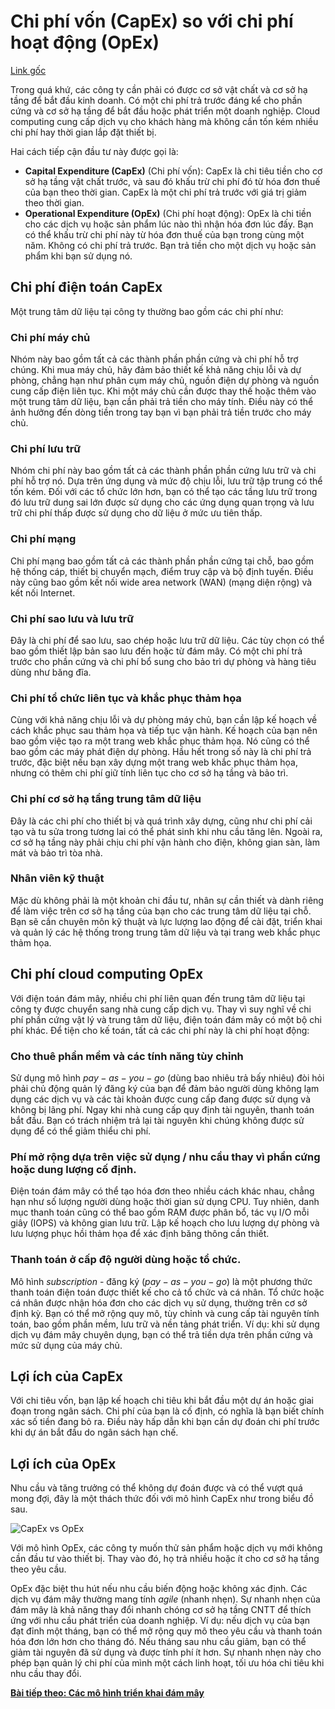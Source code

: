 # Chi phí vốn (CapEx) so với chi phí hoạt động (OpEx)

[Link gốc](https://docs.microsoft.com/en-us/learn/modules/principles-cloud-computing/3c-capex-vs-opex)

Trong quá khứ, các công ty cần phải có được cơ sở vật chất và cơ sở hạ tầng để bắt đầu kinh doanh. Có một chi phí trả trước đáng kể cho phần cứng và cơ sở hạ tầng để bắt đầu hoặc phát triển một doanh nghiệp. Cloud computing cung cấp dịch vụ cho khách hàng mà không cần tốn kém nhiều chi phí hay thời gian lắp đặt thiết bị.

Hai cách tiếp cận đầu tư này được gọi là:
* **Capital Expenditure (CapEx)** (Chi phí vốn): CapEx là chi tiêu tiền cho cơ sở hạ tầng vật chất trước, và sau đó khấu trừ chi phí đó từ hóa đơn thuế của bạn theo thời gian. CapEx là một chi phí trả trước với giá trị giảm theo thời gian.
* **Operational Expenditure (OpEx)** (Chi phí hoạt động): OpEx là chi tiền cho các dịch vụ hoặc sản phẩm lúc nào thì nhận hóa đơn lúc đấy. Bạn có thể khấu trừ chi phí này từ hóa đơn thuế của bạn trong cùng một năm. Không có chi phí trả trước. Bạn trả tiền cho một dịch vụ hoặc sản phẩm khi bạn sử dụng nó.

## Chi phí điện toán CapEx

Một trung tâm dữ liệu tại công ty thường bao gồm các chi phí như:

### Chi phí máy chủ

Nhóm này bao gồm tất cả các thành phần phần cứng và chi phí hỗ trợ chúng. Khi mua máy chủ, hãy đảm bảo thiết kế khả năng chịu lỗi và dự phòng, chẳng hạn như phân cụm máy chủ, nguồn điện dự phòng và nguồn cung cấp điện liên tục. Khi một máy chủ cần được thay thế hoặc thêm vào một trung tâm dữ liệu, bạn cần phải trả tiền cho máy tính. Điều này có thể ảnh hưởng đến dòng tiền trong tay bạn vì bạn phải trả tiền trước cho máy chủ.

### Chi phí lưu trữ

Nhóm chi phí này bao gồm tất cả các thành phần phần cứng lưu trữ và chi phí hỗ trợ nó. Dựa trên ứng dụng và mức độ chịu lỗi, lưu trữ tập trung có thể tốn kém. Đối với các tổ chức lớn hơn, bạn có thể tạo các tầng lưu trữ trong đó lưu trữ dung sai lớn được sử dụng cho các ứng dụng quan trọng và lưu trữ chi phí thấp được sử dụng cho dữ liệu ở mức ưu tiên thấp.

### Chi phí mạng

Chi phí mạng bao gồm tất cả các thành phần phần cứng tại chỗ, bao gồm hệ thống cáp, thiết bị chuyển mạch, điểm truy cập và bộ định tuyến. Điều này cũng bao gồm kết nối wide area network (WAN) (mạng diện rộng) và kết nối Internet.

### Chi phí sao lưu và lưu trữ

Đây là chi phí để sao lưu, sao chép hoặc lưu trữ dữ liệu. Các tùy chọn có thể bao gồm thiết lập bản sao lưu đến hoặc từ đám mây. Có một chi phí trả trước cho phần cứng và chi phí bổ sung cho bảo trì dự phòng và hàng tiêu dùng như băng đĩa.

### Chi phí tổ chức liên tục và khắc phục thảm họa

Cùng với khả năng chịu lỗi và dự phòng máy chủ, bạn cần lập kế hoạch về cách khắc phục sau thảm họa và tiếp tục vận hành. Kế hoạch của bạn nên bao gồm việc tạo ra một trang web khắc phục thảm họa. Nó cũng có thể bao gồm các máy phát điện dự phòng. Hầu hết trong số này là chi phí trả trước, đặc biệt nếu bạn xây dựng một trang web khắc phục thảm họa, nhưng có thêm chi phí giữ tính liên tục cho cơ sở hạ tầng và bảo trì.

### Chi phí cơ sở hạ tầng trung tâm dữ liệu

Đây là các chi phí cho thiết bị và quá trình xây dựng, cũng như chi phí cải tạo và tu sửa trong tương lai có thể phát sinh khi nhu cầu tăng lên. Ngoài ra, cơ sở hạ tầng này phải chịu chi phí vận hành cho điện, không gian sàn, làm mát và bảo trì tòa nhà.

### Nhân viên kỹ thuật

Mặc dù không phải là một khoản chi đầu tư, nhân sự cần thiết và dành riêng để làm việc trên cơ sở hạ tầng của bạn cho các trung tâm dữ liệu tại chỗ. Bạn sẽ cần chuyên môn kỹ thuật và lực lượng lao động để cài đặt, triển khai và quản lý các hệ thống trong trung tâm dữ liệu và tại trang web khắc phục thảm họa.

## Chi phí cloud computing OpEx

Với điện toán đám mây, nhiều chi phí liên quan đến trung tâm dữ liệu tại công ty được chuyển sang nhà cung cấp dịch vụ. Thay vì suy nghĩ về chi phí phần cứng vật lý và trung tâm dữ liệu, điện toán đám mây có một bộ chi phí khác. Để tiện cho kế toán, tất cả các chi phí này là chi phí hoạt động:

### Cho thuê phần mềm và các tính năng tùy chỉnh

Sử dụng mô hình $pay-as-you-go$ (dùng bao nhiêu trả bấy nhiêu) đòi hỏi phải chủ động quản lý đăng ký của bạn để đảm bảo người dùng không lạm dụng các dịch vụ và các tài khoản được cung cấp đang được sử dụng và không bị lãng phí. Ngay khi nhà cung cấp quy định tài nguyên, thanh toán bắt đầu. Bạn có trách nhiệm trả lại tài nguyên khi chúng không được sử dụng để có thể giảm thiểu chi phí.

### Phí mở rộng dựa trên việc sử dụng / nhu cầu thay vì phần cứng hoặc dung lượng cố định.

Điện toán đám mây có thể tạo hóa đơn theo nhiều cách khác nhau, chẳng hạn như số lượng người dùng hoặc thời gian sử dụng CPU. Tuy nhiên, danh mục thanh toán cũng có thể bao gồm RAM được phân bổ, tác vụ I/O mỗi giây (IOPS) và không gian lưu trữ. Lập kế hoạch cho lưu lượng dự phòng và lưu lượng phục hồi thảm họa để xác định băng thông cần thiết.

### Thanh toán ở cấp độ người dùng hoặc tổ chức.

Mô hình $subscription$ - đăng ký ($pay-as-you-go$) là một phương thức thanh toán điện toán được thiết kế cho cả tổ chức và cá nhân. Tổ chức hoặc cá nhân được nhận hóa đơn cho các dịch vụ sử dụng, thường trên cơ sở định kỳ. Bạn có thể mở rộng quy mô, tùy chỉnh và cung cấp tài nguyên tính toán, bao gồm phần mềm, lưu trữ và nền tảng phát triển. Ví dụ: khi sử dụng dịch vụ đám mây chuyên dụng, bạn có thể trả tiền dựa trên phần cứng và mức sử dụng của máy chủ.

## Lợi ích của CapEx

Với chi tiêu vốn, bạn lập kế hoạch chi tiêu khi bắt đầu một dự án hoặc giai đoạn trong ngân sách. Chi phí của bạn là cố định, có nghĩa là bạn biết chính xác số tiền đang bỏ ra. Điều này hấp dẫn khi bạn cần dự đoán chi phí trước khi dự án bắt đầu do ngân sách hạn chế.

## Lợi ích của OpEx

Nhu cầu và tăng trưởng có thể không dự đoán được và có thể vượt quá mong đợi, đây là một thách thức đối với mô hình CapEx như trong biểu đồ sau.

![CapEx vs OpEx](https://docs.microsoft.com/en-us/learn/modules/principles-cloud-computing/media/3c-capexvsopex.png)

Với mô hình OpEx, các công ty muốn thử sản phẩm hoặc dịch vụ mới không cần đầu tư vào thiết bị. Thay vào đó, họ trả nhiều hoặc ít cho cơ sở hạ tầng theo yêu cầu.

OpEx đặc biệt thu hút nếu nhu cầu biến động hoặc không xác định. Các dịch vụ đám mây thường mang tính $agile$ (nhanh nhẹn). Sự nhanh nhẹn của đám mây là khả năng thay đổi nhanh chóng cơ sở hạ tầng CNTT để thích ứng với nhu cầu phát triển của doanh nghiệp. Ví dụ: nếu dịch vụ của bạn đạt đỉnh một tháng, bạn có thể mở rộng quy mô theo yêu cầu và thanh toán hóa đơn lớn hơn cho tháng đó. Nếu tháng sau nhu cầu giảm, bạn có thể giảm tài nguyên đã sử dụng và được tính phí ít hơn. Sự nhanh nhẹn này cho phép bạn quản lý chi phí của mình một cách linh hoạt, tối ưu hóa chi tiêu khi nhu cầu thay đổi.

[**Bài tiếp theo: Các mô hình triển khai đám mây**](CloudDeploymentModels.md)
